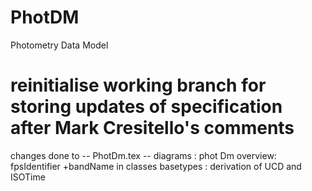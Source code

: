 # PhotDM
Photometry Data Model
# reinitialise working branch for storing updates of specification after Mark Cresitello's comments 
  changes done to 
  -- PhotDm.tex 
  -- diagrams : 
    phot Dm overview: fpsIdentifier +bandName in classes 
    basetypes : derivation of UCD and ISOTime
    
